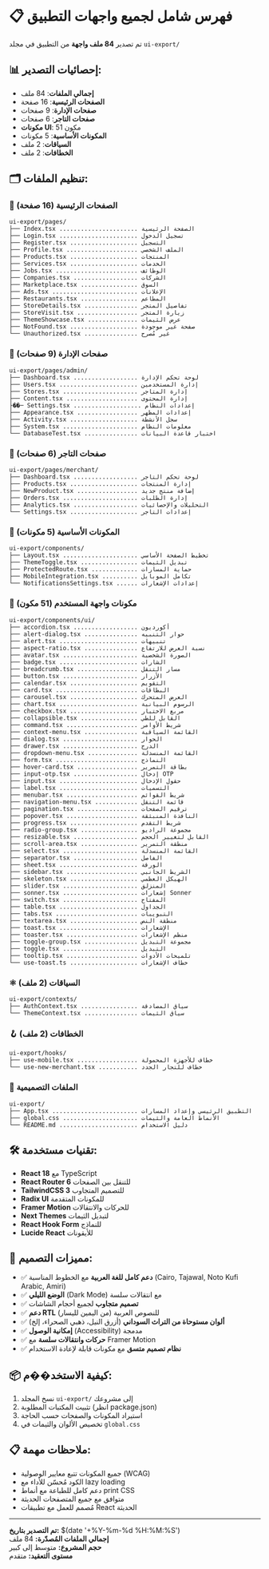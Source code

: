 # 📋 فهرس شامل لجميع واجهات التطبيق

تم تصدير **84 ملف واجهة** من التطبيق في مجلد `ui-export/`

## 📊 إحصائيات التصدير:
- **إجمالي الملفات**: 84 ملف
- **الصفحات الرئيسية**: 16 صفحة
- **صفحات الإدارة**: 9 صفحات
- **صفحات التاجر**: 6 صفحات
- **مكونات UI**: 51 مكون
- **المكونات الأساسية**: 5 مكونات
- **السياقات**: 2 ملف
- **الخطافات**: 2 ملف

## 🗂️ تنظيم الملفات:

### 📄 الصفحات الرئيسية (16 صفحة)
```
ui-export/pages/
├── Index.tsx ...................... الصفحة الرئيسية
├── Login.tsx ...................... تسجيل الدخول
├── Register.tsx ................... التسجيل
├── Profile.tsx .................... الملف الشخصي
├── Products.tsx ................... المنتجات
├── Services.tsx ................... الخدمات
├── Jobs.tsx ....................... الوظائف
├── Companies.tsx .................. الشركات
├── Marketplace.tsx ................ السوق
├── Ads.tsx ........................ الإعلانات
├── Restaurants.tsx ................ المطاعم
├── StoreDetails.tsx ............... تفاصيل المتجر
├── StoreVisit.tsx ................. زيارة المتجر
├── ThemeShowcase.tsx .............. عرض الثيمات
├── NotFound.tsx ................... صفحة غير موجودة
└── Unauthorized.tsx ............... غير مُصرح
```

### 👑 صفحات الإدارة (9 صفحات)
```
ui-export/pages/admin/
├── Dashboard.tsx .................. لوحة تحكم الإدارة
├── Users.tsx ...................... إدارة المستخدمين
├── Stores.tsx ..................... إدارة المتاجر
├── Content.tsx .................... إدارة المحتوى
├��─ Settings.tsx ................... إعدادات النظام
├── Appearance.tsx ................. إعدادات المظهر
├── Activity.tsx ................... سجل الأنشطة
├── System.tsx ..................... معلومات النظام
└── DatabaseTest.tsx ............... اختبار قاعدة البيانات
```

### 🏪 صفحات التاجر (6 صفحات)
```
ui-export/pages/merchant/
├── Dashboard.tsx .................. لوحة تحكم التاجر
├── Products.tsx ................... إدارة المنتجات
├── NewProduct.tsx ................. إضافة منتج جديد
├── Orders.tsx ..................... إدارة الطلبات
├── Analytics.tsx .................. التحليلات والإحصائيات
└── Settings.tsx ................... إعدادات التاجر
```

### 🧩 المكونات الأساسية (5 مكونات)
```
ui-export/components/
├── Layout.tsx ..................... تخطيط الصفحة الأساسي
├── ThemeToggle.tsx ................ تبديل الثيمات
├── ProtectedRoute.tsx ............. حماية المسارات
├── MobileIntegration.tsx .......... تكامل الموبايل
└── NotificationsSettings.tsx ...... إعدادات الإشعارات
```

### 🎨 مكونات واجهة المستخدم (51 مكون)
```
ui-export/components/ui/
├── accordion.tsx .................. أكورديون
├── alert-dialog.tsx ............... حوار التنبيه
├── alert.tsx ...................... تنبيهات
├── aspect-ratio.tsx ............... نسبة العرض للارتفاع
├── avatar.tsx ..................... الصورة الشخصية
├── badge.tsx ...................... الشارات
├── breadcrumb.tsx ................. مسار التنقل
├── button.tsx ..................... الأزرار
├── calendar.tsx ................... التقويم
├── card.tsx ....................... البطاقات
├── carousel.tsx ................... العرض المتحرك
├── chart.tsx ...................... الرسوم البيانية
├── checkbox.tsx ................... مربع الاختيار
├── collapsible.tsx ................ القابل للطي
├── command.tsx .................... شريط الأوامر
├── context-menu.tsx ............... القائمة السياقية
├── dialog.tsx ..................... الحوار
├── drawer.tsx ..................... الدرج
├── dropdown-menu.tsx .............. القائمة المنسدلة
├── form.tsx ....................... النماذج
├── hover-card.tsx ................. بطاقة التمرير
├── input-otp.tsx .................. إدخال OTP
├── input.tsx ...................... حقول الإدخال
├── label.tsx ...................... التسميات
├── menubar.tsx .................... شريط القوائم
├── navigation-menu.tsx ............ قائمة التنقل
├── pagination.tsx ................. ترقيم الصفحات
├── popover.tsx .................... النافذة المنبثقة
├── progress.tsx ................... شريط التقدم
├── radio-group.tsx ................ مجموعة الراديو
├── resizable.tsx .................. القابل لتغيير الحجم
├── scroll-area.tsx ................ منطقة التمرير
├── select.tsx ..................... القائمة المنسدلة
├── separator.tsx .................. الفاصل
├── sheet.tsx ...................... الورقة
├── sidebar.tsx .................... الشريط الجانبي
├── skeleton.tsx ................... الهيكل العظمي
├── slider.tsx ..................... المنزلق
├── sonner.tsx ..................... إشعارات Sonner
├── switch.tsx ..................... المفتاح
├── table.tsx ...................... الجداول
├── tabs.tsx ....................... التبويبات
├── textarea.tsx ................... منطقة النص
├── toast.tsx ...................... الإشعارات
├── toaster.tsx .................... منظم الإشعارات
├── toggle-group.tsx ............... مجموعة التبديل
├── toggle.tsx ..................... التبديل
├── tooltip.tsx .................... تلميحات الأدوات
└── use-toast.ts ................... خطاف الإشعارات
```

### ⚛️ السياقات (2 ملف)
```
ui-export/contexts/
├── AuthContext.tsx ................ سياق المصادقة
└── ThemeContext.tsx ............... سياق الثيمات
```

### 🪝 الخطافات (2 ملف)
```
ui-export/hooks/
├── use-mobile.tsx ................. خطاف للأجهزة المحمولة
└── use-new-merchant.tsx ........... خطاف للتجار الجدد
```

### 🎨 الملفات التصميمية
```
ui-export/
├── App.tsx ........................ التطبيق الرئيسي وإعداد المسارات
├── global.css ..................... الأنماط العامة والثيمات
└── README.md ...................... دليل الاستخدام
```

## 🛠️ تقنيات مستخدمة:
- **React 18** مع TypeScript
- **React Router 6** للتنقل بين الصفحات
- **TailwindCSS 3** للتصميم المتجاوب
- **Radix UI** للمكونات المتقدمة
- **Framer Motion** للحركات والانتقالات
- **Next Themes** لتبديل الثيمات
- **React Hook Form** للنماذج
- **Lucide React** للأيقونات

## 🌟 مميزات التصميم:
- ✅ **دعم كامل للغة العربية** مع الخطوط المناسبة (Cairo, Tajawal, Noto Kufi Arabic, Amiri)
- ✅ **الوضع الليلي** (Dark Mode) مع انتقالات سلسة
- ✅ **تصميم متجاوب** لجميع أحجام الشاشات
- ✅ **دعم RTL** (من اليمين لليسار) للنصوص العربية
- ✅ **ألوان مستوحاة من التراث السوداني** (أزرق النيل، ذهبي الصحراء، إلخ)
- ✅ **إمكانية الوصول** (Accessibility) مدمجة
- ✅ **حركات وانتقالات سلسة** مع Framer Motion
- ✅ **نظام تصميم متسق** مع مكونات قابلة لإعادة الاستخدام

## 📦 كيفية الاستخد��م:
1. نسخ المجلد `ui-export/` إلى مشروعك
2. تثبيت المكتبات المطلوبة (انظر package.json)
3. استيراد المكونات والصفحات حسب الحاجة
4. تخصيص الألوان والثيمات في `global.css`

## 📋 ملاحظات مهمة:
- جميع المكونات تتبع معايير الوصولية (WCAG)
- الكود مُحسّن للأداء مع lazy loading
- دعم كامل للطباعة مع أنماط print CSS
- متوافق مع جميع المتصفحات الحديثة
- مُصمم للعمل مع تطبيقات React الحديثة

---

**تم التصدير بتاريخ:** $(date '+%Y-%m-%d %H:%M:%S')  
**إجمالي الملفات المُصدّرة:** 84 ملف  
**حجم المشروع:** متوسط إلى كبير  
**مستوى التعقيد:** متقدم
